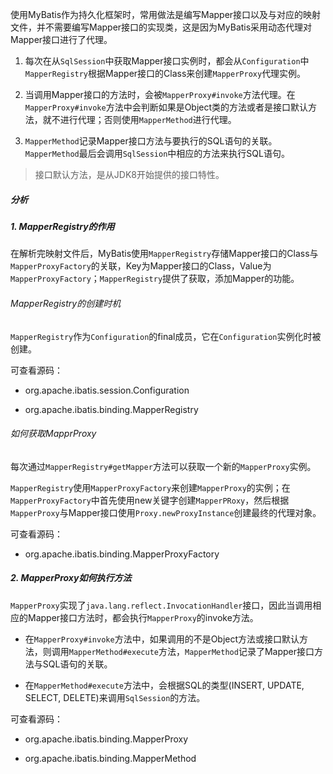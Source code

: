 使用MyBatis作为持久化框架时，常用做法是编写Mapper接口以及与对应的映射文件，并不需要编写Mapper接口的实现类，这是因为MyBatis采用动态代理对Mapper接口进行了代理。

1. 每次在从`SqlSession`中获取Mapper接口实例时，都会从`Configuration`中`MapperRegistry`根据Mapper接口的Class来创建`MapperProxy`代理实例。

2. 当调用Mapper接口的方法时，会被`MapperProxy#invoke`方法代理。在`MapperProxy#invoke`方法中会判断如果是Object类的方法或者是接口默认方法，就不进行代理；否则使用`MapperMethod`进行代理。

3. `MapperMethod`记录Mapper接口方法与要执行的SQL语句的关联。`MapperMethod`最后会调用`SqlSession`中相应的方法来执行SQL语句。

> 接口默认方法，是从JDK8开始提供的接口特性。

##### 分析

##### 1. MapperRegistry的作用

在解析完映射文件后，MyBatis使用`MapperRegistry`存储Mapper接口的Class与`MapperProxyFactory`的关联，Key为Mapper接口的Class，Value为`MapperProxyFactory`；`MapperRegistry`提供了获取，添加Mapper的功能。

###### MapperRegistry的创建时机

`MapperRegistry`作为`Configuration`的final成员，它在`Configuration`实例化时被创建。

可查看源码：

- org.apache.ibatis.session.Configuration

- org.apache.ibatis.binding.MapperRegistry

###### 如何获取MapprProxy

每次通过`MapperRegistry#getMapper`方法可以获取一个新的`MapperProxy`实例。

`MapperRegistry`使用`MapperProxyFactory`来创建`MapperProxy`的实例；在`MapperProxyFactory`中首先使用new关键字创建`MapperPRoxy`，然后根据`MapperProxy`与Mapper接口使用`Proxy.newProxyInstance`创建最终的代理对象。

可查看源码：

- org.apache.ibatis.binding.MapperProxyFactory

##### 2. MapperProxy如何执行方法

`MapperProxy`实现了`java.lang.reflect.InvocationHandler`接口，因此当调用相应的Mapper接口方法时，都会执行`MapperProxy`的invoke方法。

- 在`MapperProxy#invoke`方法中，如果调用的不是Object方法或接口默认方法，则调用`MapperMethod#execute`方法，`MapperMethod`记录了Mapper接口方法与SQL语句的关联。

- 在`MapperMethod#execute`方法中，会根据SQL的类型(INSERT, UPDATE, SELECT, DELETE)来调用`SqlSession`的方法。

可查看源码：

- org.apache.ibatis.binding.MapperProxy

- org.apache.ibatis.binding.MapperMethod
